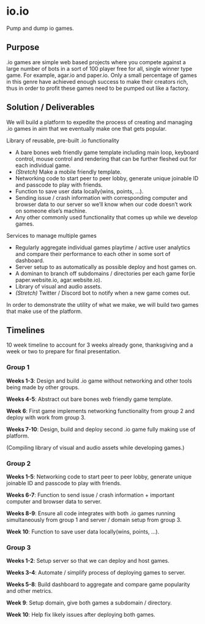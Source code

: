# io.io
Pump and dump io games.

## Purpose
.io games are simple web based projects where you compete against a large number of bots in a sort of 100 player free for all, single winner type game. For example, agar.io and paper.io.
Only a small percentage of games in this genre have achieved enough success to make their creators rich, thus in order to profit these games need to be pumped out like a factory.


## Solution / Deliverables
We will build a platform to expedite the process of creating and managing .io games in aim that we eventually make one that gets popular.

Library of reusable, pre-built .io functionality
- A bare bones web friendly game template including main loop, keyboard control, mouse control and rendering that can be further fleshed out for each individual game.
- *(Stretch)* Make a mobile friendly template.
- Networking code to start peer to peer lobby, generate unique joinable ID and passcode to play with friends.
- Function to save user data locally(wins, points, …).
- Sending issue / crash information with corresponding computer and browser data to our server so we’ll know when our code doesn’t work on someone else’s machine.
- Any other commonly used functionality that comes up while we develop games.

Services to manage multiple games
- Regularly aggregate individual games playtime / active user analytics and compare their performance to each other in some sort of dashboard.
- Server setup to as automatically as possible deploy and host games on.
- A dominan to branch off subdomains / directories per each game for(ie paper.website.io, agar.website.io).
- Library of visual and audio assets.
- *(Stretch)* Twitter / Discord bot to notify when a new game comes out.

In order to demonstrate the utility of what we make, we will build two games that make use of the platform.

## Timelines
10 week timeline to account for 3 weeks already gone, thanksgiving and a week or two to prepare for final presentation.

### Group 1
**Weeks 1-3**: Design and build .io game without networking and other tools being made by other groups.

**Weeks 4-5**: Abstract out bare bones web friendly game template.

**Week 6**: First game implements networking functionality from group 2 and deploy with work from group 3.

**Weeks 7-10**: Design, build and deploy second .io game fully making use of platform.

(Compiling library of visual and audio assets while developing games.)


### Group 2
**Weeks 1-5**: Networking code to start peer to peer lobby, generate unique joinable ID and passcode to play with friends.
 
**Weeks 6-7**: Function to send issue / crash information + important computer and browser data to server.

**Weeks 8-9**: Ensure all code integrates with both .io games running simultaneously from group 1 and server / domain setup from group 3.

**Week 10**: Function to save user data locally(wins, points, …).


### Group 3
**Weeks 1-2**: Setup server so that we can deploy and host games.

**Weeks 3-4**: Automate / simplify process of deploying games to server.

**Weeks 5-8**: Build dashboard to aggregate and compare game popularity and other metrics.

**Week 9**: Setup domain, give both games a subdomain / directory.

**Week 10**: Help fix likely issues after deploying both games.
